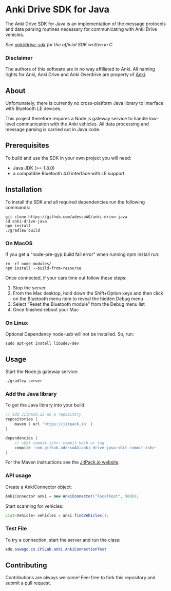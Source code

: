 # Anki Drive SDK for Java

The Anki Drive SDK for Java is an implementation of the message protocols
and data parsing routines necessary for communicating with Anki Drive vehicles.

*See [anki/drive-sdk](https://github.com/anki/drive-sdk) for the official
SDK written in C.*

### Disclaimer
The authors of this software are in no way affiliated to Anki.
All naming rights for Anki, Anki Drive and Anki Overdrive are property of
[Anki](http://anki.com).

## About

Unfortunately, there is currently no cross-platform Java library to interface
with Bluetooth LE devices.

This project therefore requires a Node.js gateway service to handle low-level
communication with the Anki vehicles. All data processing and message parsing
is carried out in Java code.

## Prerequisites

To build and use the SDK in your own project you will need:

- Java JDK (>= 1.8.0)
- a compatible Bluetooth 4.0 interface with LE support

## Installation

To install the SDK and all required dependencies run the following commands:

```
git clone https://github.com/adessoAG/anki-drive-java
cd anki-drive-java
npm install
./gradlew build
```

### On MacOS

If you get a "node-pre-gyp build fail error" when running npm install run:
```
rm -rf node_modules/
npm install --build-from-resource
```

Once connected, if your cars time out follow these steps:
1. Stop the server
2. From the Mac desktop, hold down the Shift+Option keys and then click on the Bluetooth menu item to reveal the hidden Debug menu
3. Select “Reset the Bluetooth module” from the Debug menu list
4. Once finished reboot your Mac

### On Linux

Optional Dependency node-usb will not be installed. So, run:
```
sudo apt-get install libudev-dev
```

## Usage

Start the Node.js gateway service:
```
./gradlew server
```

### Add the Java library

To get the Java library into your build:
```gradle
// add JitPack.io as a repository
repositories {
    maven { url 'https://jitpack.io' }
}

dependencies {
    // <Git commit-ish>: commit hash or tag
    compile 'com.github.adessoAG:anki-drive-java:<Git commit-ish>'
}
```

For the Maven instructions see the [JitPack.io website](https://jitpack.io/#adessoAG/anki-drive-java).

### API usage

Create a AnkiConnector object:
```java
AnkiConnector anki = new AnkiConnector("localhost", 5000);
```

Start scanning for vehicles:
```java
List<Vehicle> vehicles = anki.findVehicles();
```

### Test File
To try a connection, start the server and run the class:
```java
edu.oswego.cs.CPSLab.anki.AnkiConnectionTest
```

## Contributing

Contributions are always welcome! Feel free to fork this repository and submit
a pull request.
